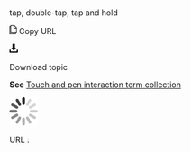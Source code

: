 # 

tap, double-tap, tap and hold

![Copy URL](media/tap-double-tap-tap-and-hold/Copy.png)
Copy URL

![Download](media/tap-double-tap-tap-and-hold/Download.png)

Download topic

**See** [Touch and pen interaction term collection](https://worldready.cloudapp.net/Styleguide/Read?id=2700&topicid=29032)

![In progress](media/tap-double-tap-tap-and-hold/activity-large.gif)

URL :
